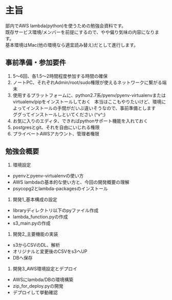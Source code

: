 # 主旨
部内でAWS lambda(python)を使うための勉強会資料です。  
既存サービス環境/メンバーを前提にするので、やや偏り気味の内容になります。  
基本環境はMac(他の環境なら適宜読み替え)だとして進行します。

## 事前準備・参加要件
1. 5〜6回、各1.5〜2時間程度参加する時間の確保
1. ノートPC、それぞれAdmin/root/sudo権限が使えるネットワークに繋がる端末
1. 使用するプラットフォームに、python2.7系/pyenv/pyenv-virtualenvまたはvirtualenv/pipをインストールしておく  
本当はここもやりたいけど、環境によってインストールの手間がだいぶ違いそうなので、事前準備とします  
ググってインストールしといてください (^v^;)
1. お気に入りのエディタ、できればpythonサポート機能を入れておく
1. postgresとgit、それを自由にいじれる権限
1. プライベートAWSアカウント、管理者権限

## 勉強会概要
1. 環境設定  
  * pyenvとpyenv-virtualenvの使い方
  * AWS lambdaの基本的な使い方と、今回の開発概要の理解
  * psycopg2とlambda-packagesのインストール
1. 開発1_基本構成の設定
  * libraryディレクトリ以下のpyファイル作成
  * lambda_function.pyの作成
  * s3_main.pyの作成
1. 開発2_主要機能の実装  
  * s3からCSVのDL、解析
  * オリジナルと変更後のCSVをs3へUP
  * DBへ保存
1. 開発3_AWS環境設定とデプロイ  
  * AWSにlambda/DBの環境構築
  * zip_for_deploy.pyの開発
  * デプロイして挙動確認
